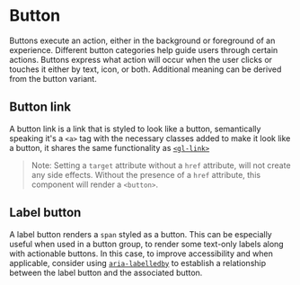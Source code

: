 # Button

<!-- STORY -->

Buttons execute an action, either in the background or foreground of an experience. Different button categories help guide users through certain actions. Buttons express what action will occur when the user clicks or touches it either by text, icon, or both. Additional meaning can be derived from the button variant.

## Button link

A button link is a link that is styled to look like a button, semantically speaking it's a `<a>` tag
with the necessary classes added to make it look like a button, it shares the same functionality as [`<gl-link>`]

> Note: Setting a `target` attribute without a `href` attribute, will not create any side effects. Without the presence of a `href` attribute, this component will render a `<button>`.

[`<gl-link>`]: ./?path=/story/base-link--default-link

## Label button

A label button renders a `span` styled as a button. This can be especially useful when used in a
button group, to render some text-only labels along with actionable buttons. In this case, to
improve accessibility and when applicable, consider using [`aria-labelledby`] to establish a
relationship between the label button and the associated button.

[`aria-labelledby`]: https://developer.mozilla.org/en-US/docs/Web/Accessibility/ARIA/ARIA_Techniques/Using_the_aria-labelledby_attribute
